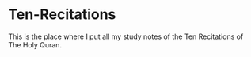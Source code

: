 # Ten-Recitations
This is the place where I put all my study notes of the Ten Recitations of The Holy Quran.
